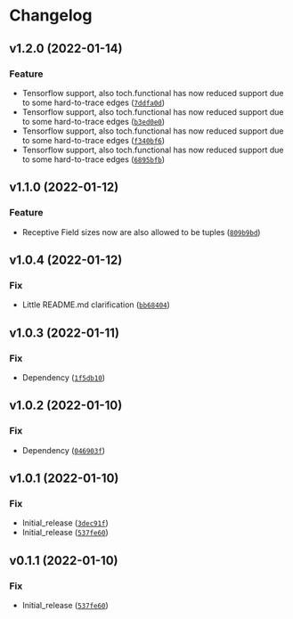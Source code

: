 # Changelog

<!--next-version-placeholder-->

## v1.2.0 (2022-01-14)
### Feature
* Tensorflow support, also toch.functional has now reduced support due to some hard-to-trace edges ([`7ddfa0d`](https://github.com/MLRichter/receptive_field_analysis_toolbox/commit/7ddfa0d83212ef5b0936ec93f13ade1e2518cb3c))
* Tensorflow support, also toch.functional has now reduced support due to some hard-to-trace edges ([`b3ed0e0`](https://github.com/MLRichter/receptive_field_analysis_toolbox/commit/b3ed0e0e2b5baf6dff25c6176bb35ed40fab74cc))
* Tensorflow support, also toch.functional has now reduced support due to some hard-to-trace edges ([`f340bf6`](https://github.com/MLRichter/receptive_field_analysis_toolbox/commit/f340bf660a39a8eb31d2a9a2a3d897eb1d4b5677))
* Tensorflow support, also toch.functional has now reduced support due to some hard-to-trace edges ([`6895bfb`](https://github.com/MLRichter/receptive_field_analysis_toolbox/commit/6895bfb4d6453ddacb7fb00cac300943885c1fe3))

## v1.1.0 (2022-01-12)
### Feature
* Receptive Field sizes now are also allowed to be tuples ([`809b9bd`](https://github.com/MLRichter/receptive_field_analysis_toolbox/commit/809b9bda9455726f41ca6351e68474a3e900cee8))

## v1.0.4 (2022-01-12)
### Fix
* Little README.md clarification ([`bb68404`](https://github.com/MLRichter/receptive_field_analysis_toolbox/commit/bb68404d3998629157fdf1dc7b02c449603f09dd))

## v1.0.3 (2022-01-11)
### Fix
* Dependency ([`1f5db10`](https://github.com/MLRichter/receptive_field_analysis_toolbox/commit/1f5db1059f306ab45babe583649a1a24e85749ff))

## v1.0.2 (2022-01-10)
### Fix
* Dependency ([`046903f`](https://github.com/MLRichter/receptive_field_analysis_toolbox/commit/046903ff40052f48dde981f56ecc7961f1f5f76c))

## v1.0.1 (2022-01-10)
### Fix
* Initial_release ([`3dec91f`](https://github.com/MLRichter/receptive_field_analysis_toolbox/commit/3dec91f04683a0389442adc2bf5bbe8cc709783b))
* Initial_release ([`537fe60`](https://github.com/MLRichter/receptive_field_analysis_toolbox/commit/537fe6067940b5fb4121c5286076243e4ac482cf))

## v0.1.1 (2022-01-10)
### Fix
* Initial_release ([`537fe60`](https://github.com/MLRichter/receptive_field_analysis_toolbox/commit/537fe6067940b5fb4121c5286076243e4ac482cf))
